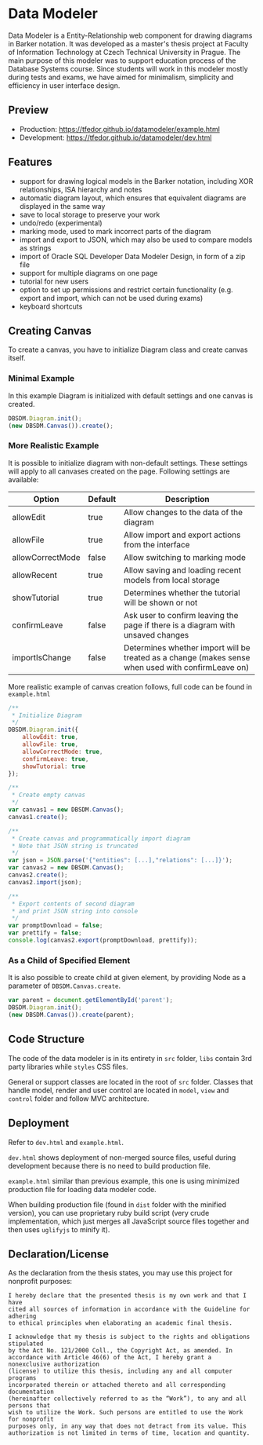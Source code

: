# Data Modeler

Data Modeler is a Entity-Relationship web component for drawing diagrams in Barker notation. It was developed as a master's thesis project at Faculty of Information Technology at Czech Technical University in Prague. The main purpose of this modeler was to support education process of the Database Systems course. Since students will work in this modeler mostly during tests and exams, we have aimed for minimalism, simplicity and efficiency in user interface design.

## Preview

- Production: https://tfedor.github.io/datamodeler/example.html
- Development: https://tfedor.github.io/datamodeler/dev.html

## Features

- support for drawing logical models in the Barker notation, including XOR relationships, ISA hierarchy and notes
- automatic diagram layout, which ensures that equivalent diagrams are displayed in the same way
- save to local storage to preserve your work
- undo/redo (experimental)
- marking mode, used to mark incorrect parts of the diagram
- import and export to JSON, which may also be used to compare models as strings 
- import of Oracle SQL Developer Data Modeler Design, in form of a zip file
- support for multiple diagrams on one page
- tutorial for new users
- option to set up permissions and restrict certain functionality (e.g. export and import, which can not be used during exams)
- keyboard shortcuts

## Creating Canvas

To create a canvas, you have to initialize Diagram class and create canvas itself.

### Minimal Example

In this example Diagram is initialized with default settings and one canvas is created.

```javascript
DBSDM.Diagram.init();
(new DBSDM.Canvas()).create();
```

### More Realistic Example

It is possible to initialize diagram with non-default settings. These settings will apply to all canvases created on the page. Following settings are available:

Option           | Default | Description |
---------------- | ------- | ----------- |
allowEdit        | true    | Allow changes to the data of the diagram |
allowFile        | true    | Allow import and export actions from the interface |
allowCorrectMode | false   | Allow switching to marking mode |
allowRecent      | true    | Allow saving and loading recent models from local storage |
showTutorial     | true    | Determines whether the tutorial will be shown or not |
confirmLeave     | false   | Ask user to confirm leaving the page if there is a diagram with unsaved changes |
importIsChange   | false   | Determines whether import will be treated as a change (makes sense when used with confirmLeave on)
  
More realistic example of canvas creation follows, full code can be found in `example.html`

```javascript
/**
 * Initialize Diagram
 */
DBSDM.Diagram.init({
    allowEdit: true,
    allowFile: true,
    allowCorrectMode: true,
    confirmLeave: true,
    showTutorial: true
});

/**
 * Create empty canvas
 */
var canvas1 = new DBSDM.Canvas();
canvas1.create();

/**
 * Create canvas and programmatically import diagram
 * Note that JSON string is truncated
 */
var json = JSON.parse('{"entities": [...],"relations": [...]}');
var canvas2 = new DBSDM.Canvas();
canvas2.create();
canvas2.import(json);

/**
 * Export contents of second diagram
 * and print JSON string into console
 */
var promptDownload = false;
var prettify = false;
console.log(canvas2.export(promptDownload, prettify));
```

### As a Child of Specified Element

It is also possible to create child at given element, by providing Node as a parameter of `DBSDM.Canvas.create`.
 
```javascript
var parent = document.getElementById('parent');
DBSDM.Diagram.init();
(new DBSDM.Canvas()).create(parent);
```

## Code Structure

The code of the data modeler is in its entirety in `src` folder, `libs` contain 3rd party libraries while `styles` CSS files.

General or support classes are located in the root of `src` folder. Classes that handle model, render and user control
are located in `model`, `view` and `control` folder and follow MVC architecture.

## Deployment

Refer to `dev.html` and `example.html`.

`dev.html` shows deployment of non-merged source files,
useful during development because there is no need to build production file.
  
`example.html` similar than previous example, this one is using minimized production file for loading data modeler code. 

When building production file (found in `dist` folder with the minified version),
you can use proprietary ruby build script (very crude implementation,
which just merges all JavaScript source files together and then uses `uglifyjs` to minify it).


## Declaration/License

As the declaration from the thesis states, you may use this project for nonprofit purposes:

```text
I hereby declare that the presented thesis is my own work and that I have
cited all sources of information in accordance with the Guideline for adhering
to ethical principles when elaborating an academic final thesis.

I acknowledge that my thesis is subject to the rights and obligations stipulated
by the Act No. 121/2000 Coll., the Copyright Act, as amended. In
accordance with Article 46(6) of the Act, I hereby grant a nonexclusive authorization
(license) to utilize this thesis, including any and all computer programs
incorporated therein or attached thereto and all corresponding documentation
(hereinafter collectively referred to as the “Work”), to any and all persons that
wish to utilize the Work. Such persons are entitled to use the Work for nonprofit
purposes only, in any way that does not detract from its value. This
authorization is not limited in terms of time, location and quantity.
```
